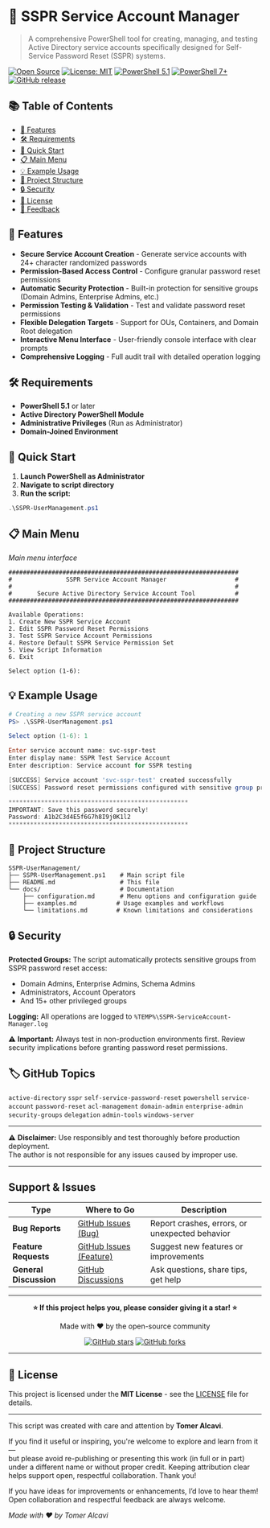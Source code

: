 # 🔐 SSPR Service Account Manager

> A comprehensive PowerShell tool for creating, managing, and testing Active Directory service accounts specifically designed for Self-Service Password Reset (SSPR) systems.

[![Open Source](https://img.shields.io/badge/Open%20Source-GitHub-black?style=flat&logo=github)](https://github.com/alcavix/SSPR-UserManagement)
[![License: MIT](https://img.shields.io/badge/License-MIT-yellow.svg)](https://opensource.org/licenses/MIT)
[![PowerShell 5.1](https://img.shields.io/badge/PowerShell-5.1-5391FE.svg?logo=powershell&logoColor=white)](https://learn.microsoft.com/powershell/)
[![PowerShell 7+](https://img.shields.io/badge/PowerShell-7%2B-5391FE.svg?logo=powershell&logoColor=white)](https://github.com/PowerShell/PowerShell)
[![GitHub release](https://img.shields.io/github/release/alcavix/SSPR-UserManagement.svg)](https://github.com/alcavix/SSPR-UserManagement/releases/latest)


## 📚 Table of Contents
- [🎯 Features](#-features)
- [🛠 Requirements](#-requirements)
- [🚀 Quick Start](#-quick-start)
- [📋 Main Menu](#-main-menu)
- [💡 Example Usage](#-example-usage)
- [📁 Project Structure](#-project-structure)
- [🔒 Security](#-security)
- [📄 License](#-license)
- [💬 Feedback](#-feedback)

## 🎯 Features

- **Secure Service Account Creation** - Generate service accounts with 24+ character randomized passwords
- **Permission-Based Access Control** - Configure granular password reset permissions
- **Automatic Security Protection** - Built-in protection for sensitive groups (Domain Admins, Enterprise Admins, etc.)
- **Permission Testing & Validation** - Test and validate password reset permissions
- **Flexible Delegation Targets** - Support for OUs, Containers, and Domain Root delegation
- **Interactive Menu Interface** - User-friendly console interface with clear prompts
- **Comprehensive Logging** - Full audit trail with detailed operation logging

## 🛠 Requirements

- **PowerShell 5.1** or later
- **Active Directory PowerShell Module**
- **Administrative Privileges** (Run as Administrator)
- **Domain-Joined Environment**

## 🚀 Quick Start

1. **Launch PowerShell as Administrator**
2. **Navigate to script directory**
3. **Run the script:**

```powershell
.\SSPR-UserManagement.ps1
```

## 📋 Main Menu

*Main menu interface*

```
################################################################
#               SSPR Service Account Manager                   #
#                                                              #
#       Secure Active Directory Service Account Tool           #
################################################################

Available Operations:
1. Create New SSPR Service Account
2. Edit SSPR Password Reset Permissions
3. Test SSPR Service Account Permissions
4. Restore Default SSPR Service Permission Set
5. View Script Information
6. Exit

Select option (1-6):
```

## 💡 Example Usage

```powershell
# Creating a new SSPR service account
PS> .\SSPR-UserManagement.ps1

Select option (1-6): 1

Enter service account name: svc-sspr-test
Enter display name: SSPR Test Service Account  
Enter description: Service account for SSPR testing

[SUCCESS] Service account 'svc-sspr-test' created successfully
[SUCCESS] Password reset permissions configured with sensitive group protection

**************************************************
IMPORTANT: Save this password securely!
Password: A1b2C3d4E5f6G7h8I9j0K1l2
**************************************************
```

## 📁 Project Structure

```
SSPR-UserManagement/
├── SSPR-UserManagement.ps1    # Main script file
├── README.md                  # This file
└── docs/                      # Documentation
    ├── configuration.md       # Menu options and configuration guide
    ├── examples.md           # Usage examples and workflows
    └── limitations.md        # Known limitations and considerations
```

## 🔒 Security

**Protected Groups:** The script automatically protects sensitive groups from SSPR password reset access:
- Domain Admins, Enterprise Admins, Schema Admins
- Administrators, Account Operators
- And 15+ other privileged groups

**Logging:** All operations are logged to `%TEMP%\SSPR-ServiceAccount-Manager.log`

⚠️ **Important:** Always test in non-production environments first. Review security implications before granting password reset permissions.

## 🏷️ GitHub Topics

`active-directory` `sspr` `self-service-password-reset` `powershell` `service-account` `password-reset` `acl-management` `domain-admin` `enterprise-admin` `security-groups` `delegation` `admin-tools` `windows-server`

---

⚠️ **Disclaimer:** Use responsibly and test thoroughly before production deployment.  
The author is not responsible for any issues caused by improper use.

---
## Support & Issues

| Type | Where to Go | Description |
|------|-------------|-------------|
| **Bug Reports** | [GitHub Issues (Bug)](https://github.com/alcavix/SSPR-UserManagement/issues/new?template=bug_report.yml) | Report crashes, errors, or unexpected behavior |
| **Feature Requests** | [GitHub Issues (Feature)](https://github.com/alcavix/SSPR-UserManagement/issues/new?template=feature_request.yml) | Suggest new features or improvements |
| **General Discussion** | [GitHub Discussions](https://github.com/alcavix/SSPR-UserManagement/discussions) | Ask questions, share tips, get help |

---

<div align="center">

**⭐ If this project helps you, please consider giving it a star! ⭐**

Made with ❤️ by the open-source community

[![GitHub stars](https://img.shields.io/github/stars/alcavix/SSPR-UserManagement.svg?style=social&label=Star)](https://github.com/alcavix/SSPR-UserManagement)
[![GitHub forks](https://img.shields.io/github/forks/alcavix/SSPR-UserManagement.svg?style=social&label=Fork)](https://github.com/alcavix/SSPR-UserManagement/fork)

</div>

---

## 📄 License

This project is licensed under the **MIT License** - see the [LICENSE](LICENSE) file for details.

---

This script was created with care and attention by **Tomer Alcavi**.

If you find it useful or inspiring, you're welcome to explore and learn from it —  
but please avoid re-publishing or presenting this work (in full or in part) under a different name or without proper credit.
Keeping attribution clear helps support open, respectful collaboration. Thank you!

If you have ideas for improvements or enhancements, I’d love to hear them!  
Open collaboration and respectful feedback are always welcome.

_Made with ❤️ by Tomer Alcavi_